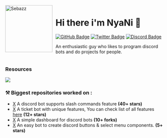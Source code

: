 
<img width="150" height="150" align="left" style="float: left; margin: 0 10px 0 0;" alt="Sebazz" src="https://avatars.githubusercontent.com/u/90474850?v=4">

# Hi there i'm NyaNi 🐬


<div>
  <a href="https://github.com/uSebazz"><img src="https://img.shields.io/badge/-Github-000000?style=flat-square&labelColor=000000&logo=Github&logoColor=white&link=https://github.com/uSebazz" alt="GitHub Badge"/></a>
  <a href="https://twitter.com/uSebazz"><img src="https://img.shields.io/badge/-Twitter-000000?style=flat-square&labelColor=000000&logo=twitter&logoColor=white&link=https://twitter.com/izakdvlpr" alt="Twitter Badge"/></a>
  <a href="https://discord.com/users/899339781132124220"><img src="https://img.shields.io/badge/-Discord-000000?style=flat-square&labelColor=000000&logo=discord&logoColor=white&link=https://discord.com/users/899339781132124220" alt="Discord Badge"/></a>
</div>

An enthusiastic guy who likes to program discord bots and do projects for people. 

<div align="auto" style="display: inline-block;">
   <h3 align="auto">Resources</h1>
    <img src="https://skillicons.dev/icons?i=git,docker,js,ts,bots,mongodb,vscode,lua,nodejs,powershell,prisma,markdown,neovim,vim" />
</div>

### ⚒ Biggest repositories worked on :
- [X](https://github.com/Seyawhy) A discord bot supports slash commands feature **(40+ stars)**
- [X](https://github.com/Seyawhy) A ticket bot with unique features, You can check list of all features [here](https://github.com/FnrDev/ticket-bot#-features) **(12+ stars)**
- [X](https://github.com/Seyawhy) A simple dashboard for discord bots **(10+ forks)**
- [X](https://github.com/Seyawhy) An easy bot to create discord buttons & select menu components. **(5+ stars)**
